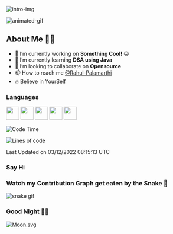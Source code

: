 <!-- Intro section -->
![intro-img](https://github.com/Rahul-Palamarthi/Rahul-Palamarthi/blob/main/assets/intro-github.png)


![animated-gif](https://github.com/Rahul-Palamarthi/Rahul-Palamarthi/blob/main/assets/laptop-animated-gif.gif)


## About Me 🧑‍💻
- 👀 I’m currently working on **Something Cool!** 😜
- 🌱 I’m currently learning **DSA using Java**
- 💞️ I’m looking to collaborate on **Opensource**
- 📫 How to reach me [@Rahul-Palamarthi](#say-hi)
- 🔥 Believe in YourSelf

<!-- language section -->
### Languages
<code><img height="35" src="https://github.com/Rahul-Palamarthi/Rahul-Palamarthi/blob/main/assets/html-img.png"></code>
<code><img height="35" src="https://github.com/Rahul-Palamarthi/Rahul-Palamarthi/blob/main/assets/css-img.png"></code>
<code><img height="35" src="https://github.com/Rahul-Palamarthi/Rahul-Palamarthi/blob/main/assets/js-img.png"></code>
<code><img height="35" src="https://github.com/Rahul-Palamarthi/Rahul-Palamarthi/blob/main/assets/React-icon.svg.png"></code>
<code><img height="35" src="https://github.com/Rahul-Palamarthi/Rahul-Palamarthi/blob/main/assets/640px-Node.js_logo.svg.png" ></code>



<!--START_SECTION:waka-->
![Code Time](http://img.shields.io/badge/Code%20Time-0%20secs-blue)

![Lines of code](https://img.shields.io/badge/From%20Hello%20World%20I%27ve%20Written-138%20Thousand%20lines%20of%20code-blue)


 Last Updated on 03/12/2022 08:15:13 UTC
<!--END_SECTION:waka-->

<!-- social section -->
### Say Hi 



<!-- snake section -->
### Watch my Contribution Graph get eaten by the Snake 🐍
![snake gif](https://github.com/Rahul-Palamarthi/Rahul-Palamarthi/blob/output/github-contribution-grid-snake.svg)

### Good Night 🥱🥱
[![Moon.svg](https://moon-svg.minung.dev/moon.svg?theme=ray&rotate=340)](https://moon-svg.minung.dev)

<!---
Rahul-Palamarthi/Rahul-Palamarthi is a ✨ special ✨ repository because its `README.md` (this file) appears on your GitHub profile.
You can click the Preview link to take a look at your changes.
--->
